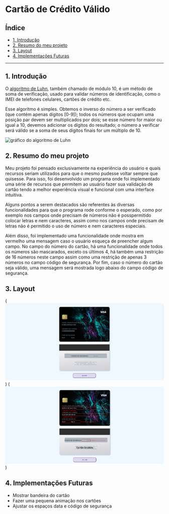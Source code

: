 # Cartão de Crédito Válido

## Índice

- [1. Introdução](#1-Introdução)
- [2. Resumo do meu projeto](#2-resumo-do-meu-projeto)
- [3. Layout](#3-Layout)
- [4. Implementações Futuras](#4-Implementações-Futuras)

---

## 1. Introdução

O [algoritmo de Luhn](https://en.wikipedia.org/wiki/Luhn_algorithm), também
chamado de módulo 10, é um método de soma de verificação, usado para validar
números de identificação, como o IMEI de telefones celulares, cartões de crédito
etc.

Esse algoritmo é simples. Obtemos o inverso do número a ser verificado (que
contém apenas dígitos [0-9]); todos os números que ocupam uma posição par devem
ser multiplicados por dois; se esse número for maior ou igual a 10, devemos
adicionar os dígitos do resultado; o número a verificar será válido se a soma de
seus dígitos finais for um múltiplo de 10.

![gráfico do algoritmo de
Luhn](https://www.101computing.net/wp/wp-content/uploads/Luhn-Algorithm.png)

## 2. Resumo do meu projeto

Meu projeto foi pensado exclusivamente na experiência do usuário e quais recursos seriam utilizados para que o mesmo pudesse voltar sempre que quisesse. Para isso, foi desenvolvido um programa onde foi implementado uma série de recursos que permitem ao usuário fazer sua validação de cartão tendo a melhor experiência visual e funcional com uma interface intuitiva.

Alguns pontos a serem destacados são referentes às diversas funcionalidades para que o programa rode conforme o esperado, como por exemplo nos campos onde precisam de números não é posspermitido colocar letras e nem caracteres, assim como nos campos onde precisam de letras não é permitido o uso de número e nem caracteres especiais.

Além disso, foi implementado uma funcionalidade onde mostra em vermelho uma mensagem caso o usuário esqueça de preencher algum campo. No campo do número do cartão, há uma funcionalidade onde todos os números são mascarados, exceto os últimos 4, há também uma restrição de 16 números neste campo assim como uma restrição de apenas 3 números no campo código de segurança. Por fim, caso o número do cartão seja válido, uma mensagem será mostrada logo abaixo do campo código de segurança.

## 3. Layout

(![imagem1](imagem1.png))
(![alt](imagem2.png))

## 4. Implementações Futuras

- Mostrar bandeira do cartão
- Fazer uma pequena animação nos cartões
- Ajustar os espaços data e código de segurança
